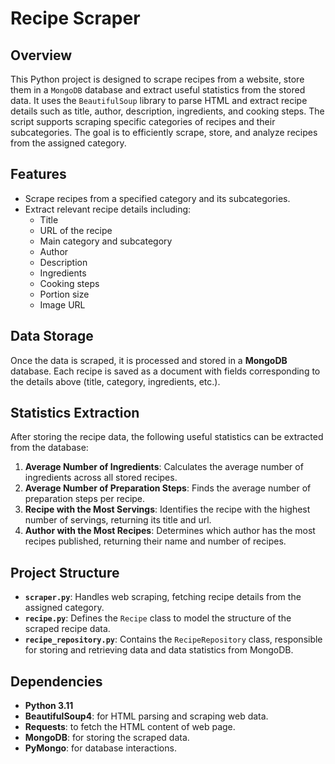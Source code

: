 # Recipe Scraper
## Overview

This Python project is designed to scrape recipes from a website, store them in a `MongoDB` database and extract useful statistics from the stored data. It uses the `BeautifulSoup` library to parse HTML and extract recipe details such as title, author, description, ingredients, and cooking steps. The script supports scraping specific categories of recipes and their subcategories. The goal is to efficiently scrape, store, and analyze recipes from the assigned category.

## Features
- Scrape recipes from a specified category and its subcategories.
- Extract relevant recipe details including:
  - Title
  - URL of the recipe
  - Main category and subcategory
  - Author
  - Description
  - Ingredients
  - Cooking steps
  - Portion size
  - Image URL

## Data Storage

Once the data is scraped, it is processed and stored in a **MongoDB** database. Each recipe is saved as a document with fields corresponding to the details above (title, category, ingredients, etc.).

## Statistics Extraction

After storing the recipe data, the following useful statistics can be extracted from the database:

1. **Average Number of Ingredients**: Calculates the average number of ingredients across all stored recipes.
2. **Average Number of Preparation Steps**: Finds the average number of preparation steps per recipe.
3. **Recipe with the Most Servings**: Identifies the recipe with the highest number of servings, returning its title and url.
4. **Author with the Most Recipes**: Determines which author has the most recipes published, returning their name and number of recipes.

## Project Structure

- **`scraper.py`**: Handles web scraping, fetching recipe details from the assigned category.
- **`recipe.py`**: Defines the `Recipe` class to model the structure of the scraped recipe data.
- **`recipe_repository.py`**: Contains the `RecipeRepository` class, responsible for storing and retrieving data and data statistics from MongoDB.

## Dependencies

- **Python 3.11**
- **BeautifulSoup4**: for HTML parsing and scraping web data.
- **Requests**: to fetch the HTML content of web page.
- **MongoDB**: for storing the scraped data.
- **PyMongo**: for database interactions.
